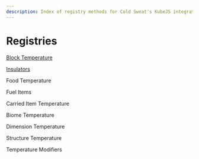 ```yaml
---
description: Index of registry methods for Cold Sweat's KubeJS integration
---
```


# Registries

[Block Temperature](block-temperature.md)

[Insulators](block-temperature-1.md)

Food Temperature

Fuel Items

Carried Item Temperature

Biome Temperature

Dimension Temperature

Structure Temperature

Temperature Modifiers
